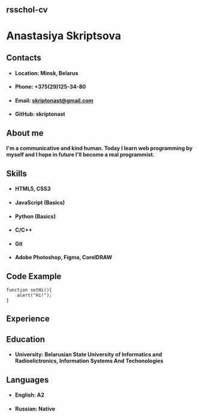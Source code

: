 rsschol-cv
---
# **Anastasiya Skriptsova**

## **Contacts**

* #### **Location:** Minsk, Belarus
* #### **Phone:** +375(29)125-34-80
* #### **Email:** skriptonast@gmail.com
* #### **GitHub:** skriptonast


## **About me**
#### I'm a communicative and kind human. Today I learn web programming by myself and I hope in future I'll become a real programmist.


## **Skills**
* ####  HTML5, CSS3
* ####  JavaScript (Basics)
* ####  Python (Basics)
* #### C/C++
* ####  Git
* ####  Adobe Photoshop, Figma, CorelDRAW


## **Code Example**
```
function setHi(){
	alert("Hi!");
}
```


## **Experience**


## **Education**
* #### **University:** Belarusian State University of  Informatics and Radioelictronics, Information Systems And Techonologies

## **Languages**
* #### **English:** A2
* #### **Russian:** Native

